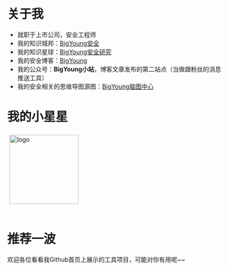 # 关于我

- 就职于上市公司，安全工程师
- 我的知识城邦：[BigYoung安全](https://wiki.freebuf.com/front/societyFront?invitation_code=2e0b0436&society_id=144&source_data=2)
- 我的知识星球：[BigYoung安全研究](https://sec.bigyoung.cn/article/bigyoung_zsxq/)
- 我的安全博客：[BigYoung](https://sec.bigyoung.cn)
- 我的公众号：**BigYoung小站**，博客文章发布的第二站点（当做跟粉丝的消息推送工具）
- 我的安全相关的思维导图源图：[BigYoung脑图中心](https://www.processon.com/u/5725fcc7e4b0c618eb422c3f)

# 我的小星星

<img src="https://github-readme-stats.vercel.app/api?username=BigYoungs&show_icons=true" alt="logo" height="160" align="center" style="margin: 5px; margin-bottom: 20px;" />

# 推荐一波

欢迎各位看看我Github首页上展示的工具项目，可能对你有用呢~~
